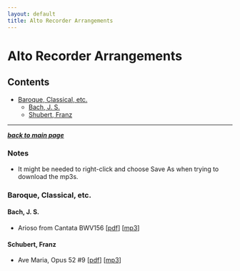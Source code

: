 ```yaml
---
layout: default
title: Alto Recorder Arrangements
---
```


# Alto Recorder Arrangements
## Contents

- [Baroque, Classical, etc.](#baroque-classical-etc)
  - [Bach, J. S.](#bach-j-s)
  - [Shubert, Franz](#schubert-franz)

---
[***back to main page***](index.md)

### Notes
- It might be needed to right-click and choose Save As when trying to download the mp3s.
### Baroque, Classical, etc.
#### Bach, J. S.
- Arioso from Cantata BWV156 \[[pdf](recorder-alto/baroque_classical_etc/arioso_from_cantata_bwv-no-156-bach-js.pdf)\] \[[mp3](recorder-alto/baroque_classical_etc/arioso_from_cantata_bwv-no-156-bach-js.mp3)\] 

#### Schubert, Franz
- Ave Maria, Opus 52 #9 \[[pdf](recorder-alto/baroque_classical_etc/ave_maria-schubert_opus_52-no-9_alto_recorder.pdf)\] \[[mp3](recorder-alto/baroque_classical_etc/ave_maria-schubert_opus_52-no-9_alto_recorder.mp3)\]